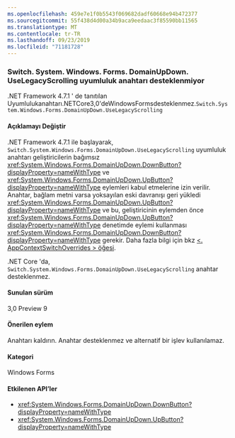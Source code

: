 ```yaml
---
ms.openlocfilehash: 459e7e1f0b5543f069682dadf60668e94b472377
ms.sourcegitcommit: 55f438d4d00a34b9aca9eedaac3f85590bb11565
ms.translationtype: MT
ms.contentlocale: tr-TR
ms.lasthandoff: 09/23/2019
ms.locfileid: "71181728"
---
```

### <a name="switchsystemwindowsformsdomainupdownuselegacyscrolling-compatibility-switch-not-supported"></a>Switch. System. Windows. Forms. DomainUpDown. UseLegacyScrolling uyumluluk anahtarı desteklenmiyor

.NET Framework 4.7.1 ' de tanıtılan Uyumlulukanahtarı.NETCore3,0'deWindowsFormsdesteklenmez.`Switch.System.Windows.Forms.DomainUpDown.UseLegacyScrolling`

#### <a name="change-description"></a>Açıklamayı Değiştir

.NET Framework 4.7.1 ile başlayarak, `Switch.System.Windows.Forms.DomainUpDown.UseLegacyScrolling` uyumluluk anahtarı geliştiricilerin bağımsız <xref:System.Windows.Forms.DomainUpDown.DownButton?displayProperty=nameWithType> ve <xref:System.Windows.Forms.DomainUpDown.UpButton?displayProperty=nameWithType> eylemleri kabul etmelerine izin verilir. Anahtar, bağlam metni varsa yoksayılan eski davranışı geri yükledi <xref:System.Windows.Forms.DomainUpDown.UpButton?displayProperty=nameWithType> ve bu, geliştiricinin eylemden önce <xref:System.Windows.Forms.DomainUpDown.UpButton?displayProperty=nameWithType> denetimde eylemi kullanması <xref:System.Windows.Forms.DomainUpDown.DownButton?displayProperty=nameWithType> gerekir. Daha fazla bilgi için bkz [ \<. AppContextSwitchOverrides > öğesi](~/docs/framework/configure-apps/file-schema/runtime/appcontextswitchoverrides-element.md).

.NET Core 'da, `Switch.System.Windows.Forms.DomainUpDown.UseLegacyScrolling` anahtar desteklenmez.

#### <a name="version-introduced"></a>Sunulan sürüm

3,0 Preview 9

#### <a name="recommended-action"></a>Önerilen eylem

Anahtarı kaldırın. Anahtar desteklenmez ve alternatif bir işlev kullanılamaz.

#### <a name="category"></a>Kategori

Windows Forms

#### <a name="affected-apis"></a>Etkilenen API’ler

- <xref:System.Windows.Forms.DomainUpDown.DownButton?displayProperty=nameWithType>
- <xref:System.Windows.Forms.DomainUpDown.UpButton?displayProperty=nameWithType>

<!-- 

### Affected APIs

- `M:System.Windows.Forms.DomainUpDown.DownButton`
- `M:System.Windows.Forms.DomainUpDown.UpButton`

-->
